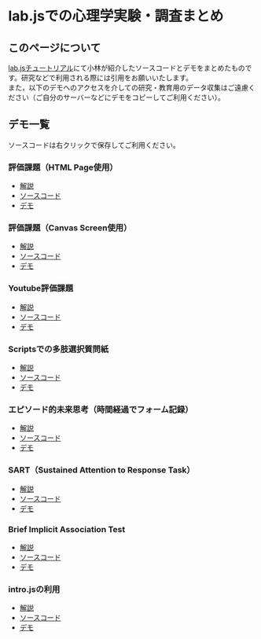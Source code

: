 # lab.jsでの心理学実験・調査まとめ

## このページについて
[lab.jsチュートリアル](https://labjs.yucis.net/)にて小林が紹介したソースコードとデモをまとめたものです。研究などで利用される際には引用をお願いいたします。    
また，以下のデモへのアクセスを介しての研究・教育用のデータ収集はご遠慮ください（ご自分のサーバーなどにデモをコピーしてご利用ください）。

## デモ一覧
ソースコードは右クリックで保存してご利用ください。

### 評価課題（HTML Page使用）
 * [解説](https://labjs.yucis.net/Page-f1e53b9764094b228329da71aedbbe35) 
 * [ソースコード](rating_page/ratingTaskDemoPage.study.json) 
 * [デモ](rating_page/index.html)

### 評価課題（Canvas Screen使用）
 * [解説](https://labjs.yucis.net/Screen-8ffb3e5f765a48599dd570ed86949146) 
 * [ソースコード](rating_screen/ratingScreen.json) 
 * [デモ](rating_screen/index.html)

### Youtube評価課題
 * [解説](https://labjs.yucis.net/Youtube-26c6b948df5140b98a6d92f957295a03) 
 * [ソースコード](youtubeDemo/youtubeDemo.json) 
 * [デモ](youtubeDemo/index.html)

### Scriptsでの多肢選択質問紙
 * [解説](https://labjs.yucis.net/Scripts-2abebf7cb25b4786aca9fbdddfece9fa) 
 * [ソースコード](questionarrieScriptsDemo/questionarrieScripts.json) 
 * [デモ](questionarrieScriptsDemo/index.html)  

### エピソード的未来思考（時間経過でフォーム記録）
 * [解説](https://labjs.yucis.net/88e894d61bfc482491218adf2473391e)
 * [ソースコード](getFormByTimeoutDemo/getFormByTimeoutDemo.json) 
 * [デモ](getFormByTimeoutDemo/index.html)

### SART（Sustained Attention to Response Task）
 * [解説](https://labjs.yucis.net/SART-a03850d716e1489c9f947e7e33f88b94) 
 * [ソースコード](SART_demo/SART_demo.json) 
 * [デモ](SART_demo/index.html)
 
### Brief Implicit Association Test
 * [解説](https://labjs.yucis.net/Brief-IAT-e8d27a5f03864401a0ceb29f2260d887)
 * [ソースコード](biat_food/BIAT_food.json) 
 * [デモ](biat_food/index.html)

 ### intro.jsの利用
  * [解説](https://labjs.yucis.net/e1a05ea1b1a24dd4a009a1bc234f8950)
 * [ソースコード](introJSdemo/introJSdemo.json) 
 * [デモ](introJSdemo/index.html)